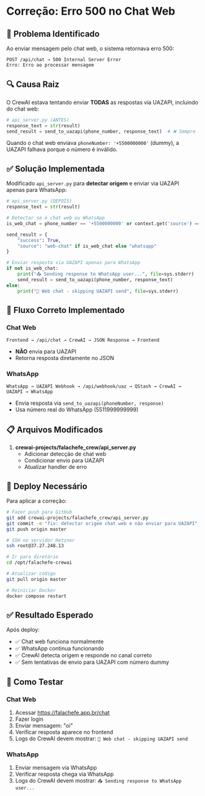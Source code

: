 # Correção: Erro 500 no Chat Web

## 🐛 Problema Identificado

Ao enviar mensagem pelo chat web, o sistema retornava erro 500:
```
POST /api/chat → 500 Internal Server Error
Erro: Erro ao processar mensagem
```

## 🔍 Causa Raiz

O CrewAI estava tentando enviar **TODAS** as respostas via UAZAPI, incluindo do chat web:

```python
# api_server.py (ANTES)
response_text = str(result)
send_result = send_to_uazapi(phone_number, response_text)  # ❌ Sempre envia
```

Quando o chat web enviava `phoneNumber: '+5500000000'` (dummy), a UAZAPI falhava porque o número é inválido.

## ✅ Solução Implementada

Modificado `api_server.py` para **detectar origem** e enviar via UAZAPI apenas para WhatsApp:

```python
# api_server.py (DEPOIS)
response_text = str(result)

# Detectar se é chat web ou WhatsApp
is_web_chat = phone_number == '+5500000000' or context.get('source') == 'web-chat'

send_result = {
    "success": True,
    "source": "web-chat" if is_web_chat else "whatsapp"
}

# Enviar resposta via UAZAPI apenas para WhatsApp
if not is_web_chat:
    print("📤 Sending response to WhatsApp user...", file=sys.stderr)
    send_result = send_to_uazapi(phone_number, response_text)
else:
    print("💬 Web chat - skipping UAZAPI send", file=sys.stderr)
```

## 🎯 Fluxo Correto Implementado

### Chat Web
```
Frontend → /api/chat → CrewAI → JSON Response → Frontend
```
- **NÃO** envia para UAZAPI
- Retorna resposta diretamente no JSON

### WhatsApp
```
WhatsApp → UAZAPI Webhook → /api/webhook/uaz → QStash → CrewAI → UAZAPI → WhatsApp
```
- Envia resposta via `send_to_uazapi(phoneNumber, response)`
- Usa número real do WhatsApp (5511999999999)

## 📋 Arquivos Modificados

1. **crewai-projects/falachefe_crew/api_server.py**
   - Adicionar detecção de chat web
   - Condicionar envio para UAZAPI
   - Atualizar handler de erro

## 🚀 Deploy Necessário

Para aplicar a correção:
```bash
# Fazer push para GitHub
git add crewai-projects/falachefe_crew/api_server.py
git commit -m "fix: detectar origem chat web e não enviar para UAZAPI"
git push origin master

# SSH no servidor Hetzner
ssh root@37.27.248.13

# Ir para diretório
cd /opt/falachefe-crewai

# Atualizar código
git pull origin master

# Reiniciar Docker
docker compose restart
```

## ✅ Resultado Esperado

Após deploy:
- ✅ Chat web funciona normalmente
- ✅ WhatsApp continua funcionando
- ✅ CrewAI detecta origem e responde no canal correto
- ✅ Sem tentativas de envio para UAZAPI com número dummy

## 🧪 Como Testar

### Chat Web
1. Acessar https://falachefe.app.br/chat
2. Fazer login
3. Enviar mensagem: "oi"
4. Verificar resposta aparece no frontend
5. Logs do CrewAI devem mostrar: `💬 Web chat - skipping UAZAPI send`

### WhatsApp
1. Enviar mensagem via WhatsApp
2. Verificar resposta chega via WhatsApp
3. Logs do CrewAI devem mostrar: `📤 Sending response to WhatsApp user...`

